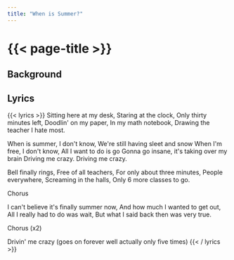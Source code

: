 ```yaml
---
title: "When is Summer?"
---
```

# {{< page-title >}}

## Background


## Lyrics
{{< lyrics >}}
Sitting here at my desk,
Staring at the clock,
Only thirty minutes left,
Doodlin' on my paper,
In my math notebook,
Drawing the teacher I hate most.

When is summer, I don't know,
We're still having sleet and snow
When I'm free, I don't know,
All I want to do is go
Gonna go insane, it's taking over my brain
Driving me crazy.  Driving me crazy.

Bell finally rings,
Free of all teachers,
For only about three minutes,
People everywhere,
Screaming in the halls,
Only 6 more classes to go.

Chorus

I can't believe it's finally summer now,
And how much I wanted to get out,
All I really had to do was wait,
But what I said back then was very true.

Chorus (x2)

Drivin' me crazy
(goes on forever well actually only five times)
{{< / lyrics >}}
